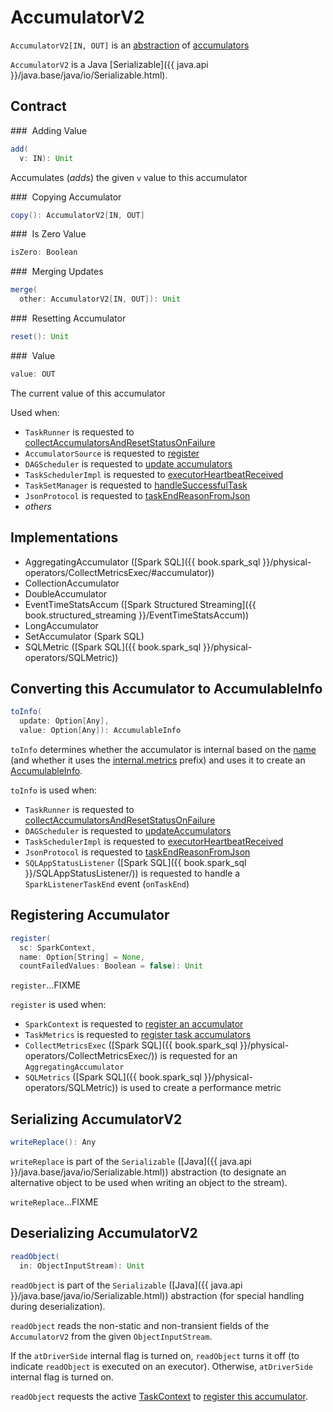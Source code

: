 # AccumulatorV2

`AccumulatorV2[IN, OUT]` is an [abstraction](#contract) of [accumulators](#implementations)

`AccumulatorV2` is a Java [Serializable]({{ java.api }}/java.base/java/io/Serializable.html).

## Contract

### <span id="add"> Adding Value

```scala
add(
  v: IN): Unit
```

Accumulates (_adds_) the given `v` value to this accumulator

### <span id="copy"> Copying Accumulator

```scala
copy(): AccumulatorV2[IN, OUT]
```

### <span id="isZero"> Is Zero Value

```scala
isZero: Boolean
```

### <span id="merge"> Merging Updates

```scala
merge(
  other: AccumulatorV2[IN, OUT]): Unit
```

### <span id="reset"> Resetting Accumulator

```scala
reset(): Unit
```

### <span id="value"> Value

```scala
value: OUT
```

The current value of this accumulator

Used when:

* `TaskRunner` is requested to [collectAccumulatorsAndResetStatusOnFailure](../executor/TaskRunner.md#collectAccumulatorsAndResetStatusOnFailure)
* `AccumulatorSource` is requested to [register](AccumulatorSource.md#register)
* `DAGScheduler` is requested to [update accumulators](../scheduler/DAGScheduler.md#updateAccumulators)
* `TaskSchedulerImpl` is requested to [executorHeartbeatReceived](../scheduler/TaskSchedulerImpl.md#executorHeartbeatReceived)
* `TaskSetManager` is requested to [handleSuccessfulTask](../scheduler/TaskSetManager.md#handleSuccessfulTask)
* `JsonProtocol` is requested to [taskEndReasonFromJson](../history-server/JsonProtocol.md#taskEndReasonFromJson)
* _others_

## Implementations

* AggregatingAccumulator ([Spark SQL]({{ book.spark_sql }}/physical-operators/CollectMetricsExec/#accumulator))
* CollectionAccumulator
* DoubleAccumulator
* EventTimeStatsAccum ([Spark Structured Streaming]({{ book.structured_streaming }}/EventTimeStatsAccum))
* LongAccumulator
* SetAccumulator (Spark SQL)
* SQLMetric ([Spark SQL]({{ book.spark_sql }}/physical-operators/SQLMetric))

## <span id="toInfo"> Converting this Accumulator to AccumulableInfo

```scala
toInfo(
  update: Option[Any],
  value: Option[Any]): AccumulableInfo
```

`toInfo` determines whether the accumulator is internal based on the [name](#name) (and whether it uses the [internal.metrics](InternalAccumulator.md#METRICS_PREFIX) prefix) and uses it to create an [AccumulableInfo](AccumulableInfo.md).

`toInfo` is used when:

* `TaskRunner` is requested to [collectAccumulatorsAndResetStatusOnFailure](../executor/TaskRunner.md#collectAccumulatorsAndResetStatusOnFailure)
* `DAGScheduler` is requested to [updateAccumulators](../scheduler/DAGScheduler.md#updateAccumulators)
* `TaskSchedulerImpl` is requested to [executorHeartbeatReceived](../scheduler/TaskSchedulerImpl.md#executorHeartbeatReceived)
* `JsonProtocol` is requested to [taskEndReasonFromJson](../history-server/JsonProtocol.md#taskEndReasonFromJson)
* `SQLAppStatusListener` ([Spark SQL]({{ book.spark_sql }}/SQLAppStatusListener/)) is requested to handle a `SparkListenerTaskEnd` event (`onTaskEnd`)

## <span id="register"> Registering Accumulator

```scala
register(
  sc: SparkContext,
  name: Option[String] = None,
  countFailedValues: Boolean = false): Unit
```

`register`...FIXME

`register` is used when:

* `SparkContext` is requested to [register an accumulator](../SparkContext.md#register)
* `TaskMetrics` is requested to [register task accumulators](../executor/TaskMetrics.md#register)
* `CollectMetricsExec` ([Spark SQL]({{ book.spark_sql }}/physical-operators/CollectMetricsExec/)) is requested for an `AggregatingAccumulator`
* `SQLMetrics` ([Spark SQL]({{ book.spark_sql }}/physical-operators/SQLMetric)) is used to create a performance metric

## <span id="writeReplace"> Serializing AccumulatorV2

```scala
writeReplace(): Any
```

`writeReplace` is part of the `Serializable` ([Java]({{ java.api }}/java.base/java/io/Serializable.html)) abstraction (to designate an alternative object to be used when writing an object to the stream).

`writeReplace`...FIXME

## <span id="readObject"> Deserializing AccumulatorV2

```scala
readObject(
  in: ObjectInputStream): Unit
```

`readObject` is part of the `Serializable` ([Java]({{ java.api }}/java.base/java/io/Serializable.html)) abstraction (for special handling during deserialization).

`readObject` reads the non-static and non-transient fields of the `AccumulatorV2` from the given `ObjectInputStream`.

If the `atDriverSide` internal flag is turned on, `readObject` turns it off (to indicate `readObject` is executed on an executor). Otherwise, `atDriverSide` internal flag is turned on.

`readObject` requests the active [TaskContext](../scheduler/TaskContext.md#get) to [register this accumulator](../scheduler/TaskContext.md#registerAccumulator).
